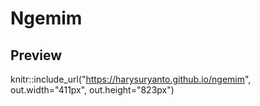 # Ngemim

## Preview
knitr::include_url("https://harysuryanto.github.io/ngemim", out.width="411px", out.height="823px")
